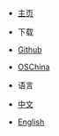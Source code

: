 - <a href="../" >主页</a>

- 下载
 - [Github](https://github.com/xuxueli/xxl-job/releases)
 - [OSChina](http://git.oschina.net/xuxueli0323/xxl-job/releases)

- 语言
 - <a href="./" >中文</a>
 - <a href="./en/" >English</a>
